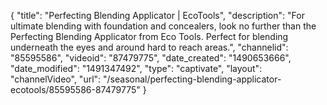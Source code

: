 {
    "title": "Perfecting Blending Applicator | EcoTools",
    "description": "For ultimate blending with foundation and concealers, look no further than the Perfecting Blending Applicator from Eco Tools. Perfect for blending underneath the eyes and around hard to reach areas.",
    "channelid": "85595586",
    "videoid": "87479775",
    "date_created": "1490653666",
    "date_modified": "1491347492",
    "type": "captivate",
    "layout": "channelVideo",
    "url": "\/seasonal\/perfecting-blending-applicator-ecotools\/85595586-87479775"
}